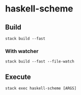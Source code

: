 # haskell-scheme

## Build
`stack build --fast`
### With watcher
`stack build --fast --file-watch`

## Execute
`stack exec haskell-scheme [ARGS]`
